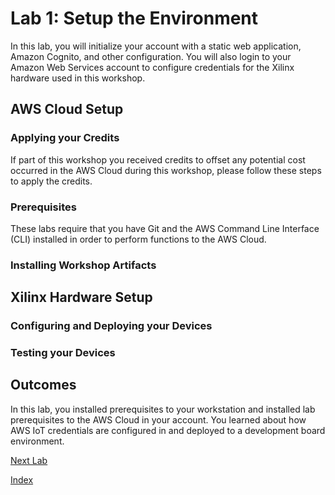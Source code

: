 # Lab 1: Setup the Environment

In this lab, you will initialize your account with a static web application, Amazon Cognito, and other configuration.  You will also login to your Amazon Web Services account to configure credentials for the Xilinx hardware used in this workshop.


## AWS Cloud Setup

### Applying your Credits

If part of this workshop you received credits to offset any potential cost occurred in the AWS Cloud during this workshop, please follow these steps to apply the credits.

### Prerequisites

These labs require that you have Git and the AWS Command Line Interface (CLI) installed in order to perform functions to the AWS Cloud.



### Installing Workshop Artifacts


## Xilinx Hardware Setup

### Configuring and Deploying your Devices


### Testing your Devices


## Outcomes
In this lab, you installed prerequisites to your workstation and installed lab prerequisites to the AWS Cloud in your account. You learned about how AWS IoT credentials are configured in and deployed to a development board environment. 

[Next Lab](./Lab2.md)

[Index](./README.md)



